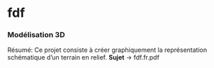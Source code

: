 # fdf

### Modélisation 3D

Résumé: Ce projet consiste à créer graphiquement la représentation schématique d’un terrain en relief. __Sujet__ -> fdf.fr.pdf
